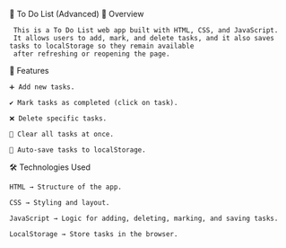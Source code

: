 📝 To Do List (Advanced)
📌 Overview

     This is a To Do List web app built with HTML, CSS, and JavaScript.
     It allows users to add, mark, and delete tasks, and it also saves tasks to localStorage so they remain available 
     after refreshing or reopening the page.

🚀 Features

    ➕ Add new tasks.

    ✔️ Mark tasks as completed (click on task).

    ❌ Delete specific tasks.

    🧹 Clear all tasks at once.

    💾 Auto-save tasks to localStorage.

🛠️ Technologies Used

    HTML → Structure of the app.

    CSS → Styling and layout.

    JavaScript → Logic for adding, deleting, marking, and saving tasks.

    LocalStorage → Store tasks in the browser.
